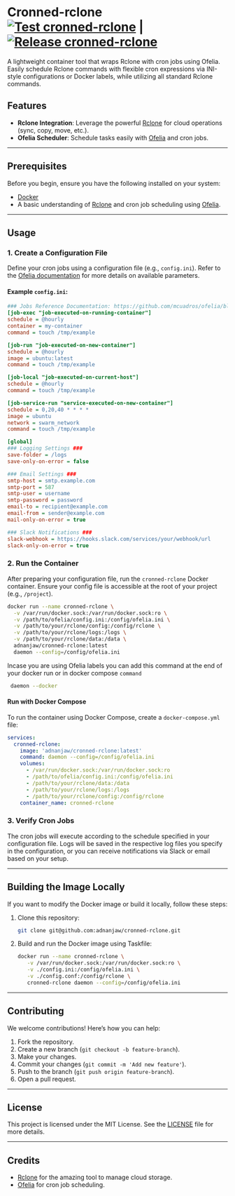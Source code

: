 # Cronned-rclone [![Test cronned-rclone](https://github.com/adnanjaw/cronned-rclone/actions/workflows/test.yml/badge.svg?branch=master)](https://github.com/adnanjaw/cronned-rclone/actions/workflows/test.yml) | [![Release cronned-rclone](https://github.com/adnanjaw/cronned-rclone/actions/workflows/release.yml/badge.svg)](https://github.com/adnanjaw/cronned-rclone/actions/workflows/release.yml)

A lightweight container tool that wraps Rclone with cron jobs using Ofelia. Easily schedule Rclone commands with
flexible cron expressions via INI-style configurations or Docker labels, while utilizing all standard Rclone commands.

## Features

- **Rclone Integration**: Leverage the powerful [Rclone](https://rclone.org/) for cloud operations (sync, copy, move,
  etc.).
- **Ofelia Scheduler**: Schedule tasks easily with [Ofelia](https://github.com/mcuadros/ofelia) and cron jobs.

---

## Prerequisites

Before you begin, ensure you have the following installed on your system:

- [Docker](https://docs.docker.com/get-docker/)
- A basic understanding of [Rclone](https://rclone.org/) and cron job scheduling
  using [Ofelia](https://github.com/mcuadros/ofelia).

---

## Usage

### 1. Create a Configuration File

Define your cron jobs using a configuration file (e.g., `config.ini`). Refer to
the [Ofelia documentation](https://github.com/mcuadros/ofelia) for more details on available parameters.

#### Example `config.ini`:

```ini
### Jobs Reference Documentation: https://github.com/mcuadros/ofelia/blob/master/docs/jobs.md ###
[job-exec "job-executed-on-running-container"]
schedule = @hourly
container = my-container
command = touch /tmp/example

[job-run "job-executed-on-new-container"]
schedule = @hourly
image = ubuntu:latest
command = touch /tmp/example

[job-local "job-executed-on-current-host"]
schedule = @hourly
command = touch /tmp/example

[job-service-run "service-executed-on-new-container"]
schedule = 0,20,40 * * * *
image = ubuntu
network = swarm_network
command = touch /tmp/example

[global]
### Logging Settings ###
save-folder = /logs
save-only-on-error = false

### Email Settings ###
smtp-host = smtp.example.com
smtp-port = 587
smtp-user = username
smtp-password = password
email-to = recipient@example.com
email-from = sender@example.com
mail-only-on-error = true

### Slack Notifications ###
slack-webhook = https://hooks.slack.com/services/your/webhook/url
slack-only-on-error = true
```

### 2. Run the Container

After preparing your configuration file, run the `cronned-rclone` Docker container. Ensure your config file is
accessible at the root of your project (e.g., `/project`).

```bash
docker run --name cronned-rclone \
  -v /var/run/docker.sock:/var/run/docker.sock:ro \
  -v /path/to/ofelia/config.ini:/config/ofelia.ini \
  -v /path/to/your/rclone/config:/config/rclone \
  -v /path/to/your/rclone/logs:/logs \
  -v /path/to/your/rclone/data:/data \
  adnanjaw/cronned-rclone:latest
  daemon --config=/config/ofelia.ini
```

Incase you are using Ofelia labels you can add this command at the end of your docker run or in docker compose `command`

```bash
 daemon --docker
```

#### Run with Docker Compose

To run the container using Docker Compose, create a `docker-compose.yml` file:

```yaml
services:
  cronned-rclone:
    image: 'adnanjaw/cronned-rclone:latest'
    command: daemon --config=/config/ofelia.ini
    volumes:
      - /var/run/docker.sock:/var/run/docker.sock:ro
      - /path/to/ofelia/config.ini:/config/ofelia.ini
      - /path/to/your/rclone/data:/data
      - /path/to/your/rclone/logs:/logs
      - /path/to/your/rclone/config:/config/rclone
    container_name: cronned-rclone
```

### 3. Verify Cron Jobs

The cron jobs will execute according to the schedule specified in your configuration file. Logs will be saved in the
respective log files you specify in the configuration, or you can receive notifications via Slack or email based on your
setup.

---

## Building the Image Locally

If you want to modify the Docker image or build it locally, follow these steps:

1. Clone this repository:
   ```bash
   git clone git@github.com:adnanjaw/cronned-rclone.git
   ```

2. Build and run the Docker image using Taskfile:
   ```bash
   docker run --name cronned-rclone \
      -v /var/run/docker.sock:/var/run/docker.sock:ro \
      -v ./config.ini:/config/ofelia.ini \
      -v ./config.conf:/config/rclone \
      cronned-rclone daemon --config=/config/ofelia.ini
   ```

---

## Contributing

We welcome contributions! Here’s how you can help:

1. Fork the repository.
2. Create a new branch (`git checkout -b feature-branch`).
3. Make your changes.
4. Commit your changes (`git commit -m 'Add new feature'`).
5. Push to the branch (`git push origin feature-branch`).
6. Open a pull request.

---

## License

This project is licensed under the MIT License. See the [LICENSE](LICENSE) file for more details.

---

## Credits

- [Rclone](https://rclone.org/) for the amazing tool to manage cloud storage.
- [Ofelia](https://github.com/mcuadros/ofelia) for cron job scheduling.
